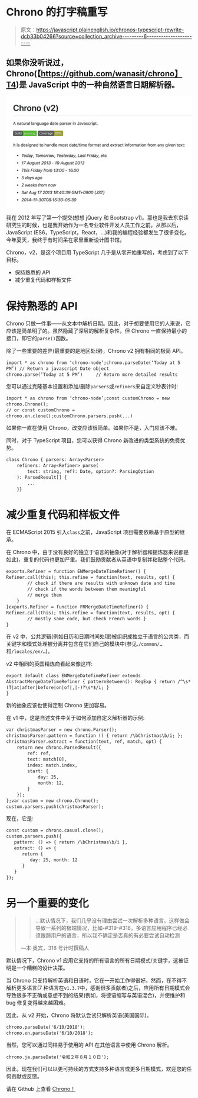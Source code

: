 # Chrono 的打字稿重写

> 原文：<https://javascript.plainenglish.io/chronos-typescript-rewrite-dcb33b04266?source=collection_archive---------6----------------------->

## 如果你没听说过，Chrono(【https://github.com/wanasit/chrono】T4)是 JavaScript 中的一种自然语言日期解析器。

![](img/c6fadb6774c8a9f6ad25134da5eeb388.png)

我在 2012 年写了第一个提交(想想 jQuery 和 Bootstrap v1)。那也是我去东京读研究生的时候，也是我开始作为一名专业软件开发人员工作之前。从那以后，JavaScript (ES6，TypeScript，React，…)和我的编程经验都发生了很多变化。今年夏天，我终于有时间呆在家里重新设计图书馆。

Chrono，v2，是这个项目用 TypeScript 几乎是从零开始重写的，考虑到了以下目标。

*   保持熟悉的 API
*   减少重复代码和样板文件

# 保持熟悉的 API

Chrono 只做一件事——从文本中解析日期。因此，对于想要使用它的人来说，它应该是简单明了的。虽然隐藏了深层的解析复杂性，但 Chrono 一直保持最小的接口，即它的`parse()`函数。

除了一些重要的差异(最重要的是地区处理)，Chrono v2 拥有相同的极简 API。

```
import * as chrono from ‘chrono-node’;chrono.parseDate(‘Today at 5 PM’) // Return a javascript Date object
chrono.parse(’Today at 5 PM’)     // Return more detailed results
```

您可以通过克隆基本设置和添加/删除`parsers`或`refiners`来自定义秒表计时:

```
import * as chrono from ‘chrono-node’;const customChrono = new chrono.Chrono();
// or const customChrono = chrono.en.clone();customChrono.parsers.push(...)
```

如果你一直在使用 Chrono，改变应该很简单。如果你不是，入门应该不难。

同时，对于 TypeScript 项目，您可以获得 Chrono 新改进的类型系统的免费优势。

```
class Chrono { parsers: Array<Parser>
    refiners: Array<Refiner> parse(
        text: string, ref?: Date, option?: ParsingOption
    ): ParsedResult[] { 
        ... 
    }}
```

# 减少重复代码和样板文件

在 ECMAScript 2015 引入`class`之前，JavaScript 项目需要依赖基于原型的继承。

在 Chrono 中，由于没有良好的独立于语言的抽象(对于解析器和提炼器来说都是如此)，重复的代码也更加严重。我们鼓励贡献者从英语中复制并粘贴整个代码。

```
exports.Refiner = function ENMergeDateTimeRefiner() { Refiner.call(this); this.refine = function(text, results, opt) {
        // check if there are results with unknown date and time
        // check if the words between them meaningful
        // merge them
    }
}exports.Refiner = function FRMergeDateTimeRefiner() { Refiner.call(this); this.refine = function(text, results, opt) {
        // mostly same code, but check French words }
}
```

在 v2 中，公共逻辑(例如日历和日期时间处理)被组织成独立于语言的公共类，而关键字和模式处理被分离并包含在它们自己的模块中(参见.`/common/…`和`/locales/en/…`)。

v2 中相同的英国精炼商看起来像这样:

```
export default class ENMergeDateTimeRefiner extends AbstractMergeDateTimeRefiner { patternBetween(): RegExp { return /^\s*(T|at|after|before|on|of|,|-)?\s*$/i; }
}
```

新的抽象应该也使得定制 Chrono 更加容易。

在 v1 中，这是自述文件中关于如何添加自定义解析器的示例:

```
var christmasParser = new chrono.Parser();
christmasParser.pattern = function () { return /\bChristmas\b/i; };
christmasParser.extract = function(text, ref, match, opt) { 
    return new chrono.ParsedResult({
        ref: ref,
        text: match[0],
        index: match.index,
        start: {    
            day: 25, 
            month: 12, 
        }
    });
};var custom = new chrono.Chrono();
custom.parsers.push(christmasParser);
```

现在，它是:

```
const custom = chrono.casual.clone();
custom.parsers.push({
   pattern: () => { return /\bChristmas\b/i },
   extract: () => {
      return {
         day: 25, month: 12
      }
   }
});
```

# 另一个重要的变化

> >…默认情况下，我们几乎没有理由尝试一次解析多种语言。这样做会导致一系列的极端情况，比如-#319-#318。多语言应用程序已经必须跟踪用户的语言，所以我不确定是否真的有必要尝试自动检测
> 
> —本·奥宾，318 号计时撰稿人

默认情况下，Chrono v1 应用它支持的所有语言的所有日期模式/关键字，这被证明是一个糟糕的设计决策。

当 Chrono 只支持解析英语和日语时，它在一开始工作得很好。然而，在不得不解析更多语言(7 种语言在`v1.3.7`中，感谢很多贡献者)之后，应用所有日期模式会导致很多不正确或意想不到的结果(例如，将德语缩写与英语混合)，并使维护和 bug 修复变得越来越困难。

因此，从 v2 开始，Chrono 将默认尝试只解析英语(美国国际)。

```
chrono.parseDate('6/10/2018');    
chrono.en.parseDate('6/10/2018');
```

当然，您可以通过同样易于使用的 API 在其他语言中使用 Chrono 解析。

```
chrono.ja.parseDate('令和２年８月１０日');
```

因此，现在我们可以以更可持续的方式支持多种语言或更多日期模式，欢迎您的任何贡献或反馈。

请在 Github 上查看 [Chrono！](https://github.com/wanasit/chrono)